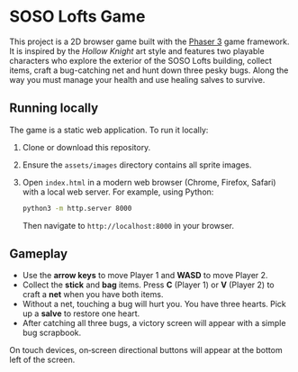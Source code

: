 # SOSO Lofts Game

This project is a 2D browser game built with the [Phaser 3](https://phaser.io/) game framework. It is inspired by the *Hollow Knight* art style and features two playable characters who explore the exterior of the SOSO Lofts building, collect items, craft a bug-catching net and hunt down three pesky bugs. Along the way you must manage your health and use healing salves to survive.

## Running locally

The game is a static web application. To run it locally:

1. Clone or download this repository.
2. Ensure the `assets/images` directory contains all sprite images.
3. Open `index.html` in a modern web browser (Chrome, Firefox, Safari) with a local web server. For example, using Python:

   ```bash
   python3 -m http.server 8000
   ```

   Then navigate to `http://localhost:8000` in your browser.

## Gameplay

* Use the **arrow keys** to move Player 1 and **WASD** to move Player 2.
* Collect the **stick** and **bag** items. Press **C** (Player 1) or **V** (Player 2) to craft a **net** when you have both items.
* Without a net, touching a bug will hurt you. You have three hearts. Pick up a **salve** to restore one heart.
* After catching all three bugs, a victory screen will appear with a simple bug scrapbook.

On touch devices, on‑screen directional buttons will appear at the bottom left of the screen.
